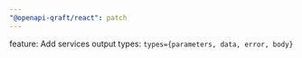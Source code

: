 ```yaml
---
"@openapi-qraft/react": patch
---
```


feature: Add services output types: `types={parameters, data, error, body}`
